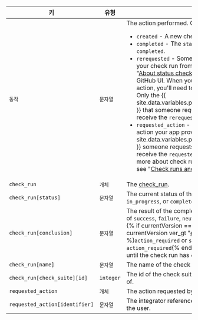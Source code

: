 | 키                              | 유형        | 설명                                                                                                                                                                                                                                                                                                                    |
| ------------------------------ | --------- | --------------------------------------------------------------------------------------------------------------------------------------------------------------------------------------------------------------------------------------------------------------------------------------------------------------------- |
| `동작`                           | `문자열`     | The action performed. Can be one of: <ul><li> `created` - A new check run was created.</li><li> `completed` - The `status` of the check run is `completed`.</li><li> `rerequested` - Someone requested to re-run your check run from the pull request UI. See "[About status checks](/articles/about-status-checks#checks)" for more details about the GitHub UI. When you receive a `rerequested` action, you'll need to [create a new check run](/v3/checks/runs/#create-a-check-run). Only the {{ site.data.variables.product.prodname_github_app }} that someone requests to re-run the check will receive the `rerequested` payload.</li><li> `requested_action` - Someone requested an action your app provides to be taken. Only the {{ site.data.variables.product.prodname_github_app }} someone requests to perform an action will receive the `requested_action` payload. To learn more about check runs and requested actions, see "[Check runs and requested actions](/v3/checks/runs/#check-runs-and-requested-actions)."</li></ul>                                                                                                                                                                                                                                                         |
| `check_run`                    | `개체`      | The [check_run](/v3/checks/runs/#get-a-check-run).                                                                                                                                                                                                                                                                    |
| `check_run[status]`            | `문자열`     | The current status of the check run. Can be `queued`, `in_progress`, or `completed`.                                                                                                                                                                                                                                  |
| `check_run[conclusion]`        | `문자열`     | The result of the completed check run. Can be one of `success`, `failure`, `neutral`, `cancelled`, `timed_out`,  {% if currentVersion == "free-pro-team@latest" or currentVersion ver_gt "enterprise-server@2.19" %}`action_required` or `stale`{% else %}or `action_required`{% endif %}. This value will be `null` until the check run has `completed`. |
| `check_run[name]`              | `문자열`     | The name of the check run.                                                                                                                                                                                                                                                                                            |
| `check_run[check_suite][id]`   | `integer` | The id of the check suite that this check run is part of.                                                                                                                                                                                                                                                             |
| `requested_action`             | `개체`      | The action requested by the user.                                                                                                                                                                                                                                                                                     |
| `requested_action[identifier]` | `문자열`     | The integrator reference of the action requested by the user.                                                                                                                                                                                                                                                         |